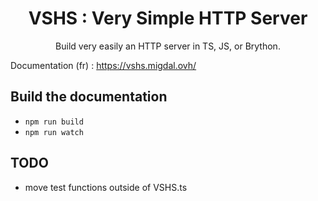 <div align="center">
  <h1>VSHS : Very Simple HTTP Server</h1>

  <p>Build very easily an HTTP server in TS, JS, or Brython.</p>
</div>

Documentation (fr) : https://vshs.migdal.ovh/

## Build the documentation

- `npm run build`
- `npm run watch`

## TODO

- move test functions outside of VSHS.ts